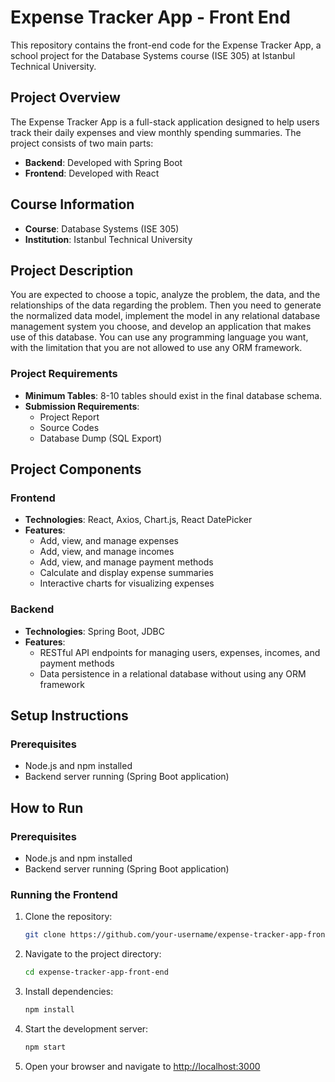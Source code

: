 # Expense Tracker App - Front End

This repository contains the front-end code for the Expense Tracker App, a school project for the Database Systems course (ISE 305) at Istanbul Technical University.

## Project Overview

The Expense Tracker App is a full-stack application designed to help users track their daily expenses and view monthly spending summaries. The project consists of two main parts:
- **Backend**: Developed with Spring Boot
- **Frontend**: Developed with React

## Course Information

- **Course**: Database Systems (ISE 305)
- **Institution**: Istanbul Technical University

## Project Description

You are expected to choose a topic, analyze the problem, the data, and the relationships of the data regarding the problem. Then you need to generate the normalized data model, implement the model in any relational database management system you choose, and develop an application that makes use of this database. You can use any programming language you want, with the limitation that you are not allowed to use any ORM framework.

### Project Requirements

- **Minimum Tables**: 8-10 tables should exist in the final database schema.
- **Submission Requirements**:
  - Project Report
  - Source Codes
  - Database Dump (SQL Export)

## Project Components

### Frontend

- **Technologies**: React, Axios, Chart.js, React DatePicker
- **Features**:
  - Add, view, and manage expenses
  - Add, view, and manage incomes
  - Add, view, and manage payment methods
  - Calculate and display expense summaries
  - Interactive charts for visualizing expenses

### Backend

- **Technologies**: Spring Boot, JDBC
- **Features**:
  - RESTful API endpoints for managing users, expenses, incomes, and payment methods
  - Data persistence in a relational database without using any ORM framework

## Setup Instructions

### Prerequisites

- Node.js and npm installed
- Backend server running (Spring Boot application)

## How to Run

### Prerequisites

- Node.js and npm installed
- Backend server running (Spring Boot application)

### Running the Frontend

1. Clone the repository:
    ```bash
    git clone https://github.com/your-username/expense-tracker-app-front-end.git
    ```

2. Navigate to the project directory:
    ```bash
    cd expense-tracker-app-front-end
    ```

3. Install dependencies:
    ```bash
    npm install
    ```

4. Start the development server:
    ```bash
    npm start
    ```

5. Open your browser and navigate to [http://localhost:3000](http://localhost:3000)
